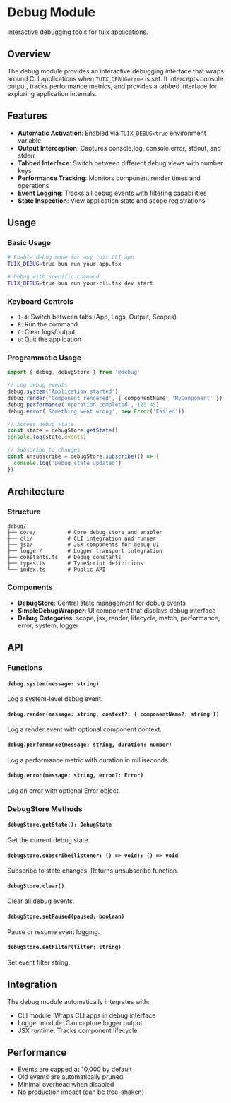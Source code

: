 # Debug Module

Interactive debugging tools for tuix applications.

## Overview

The debug module provides an interactive debugging interface that wraps around CLI applications when `TUIX_DEBUG=true` is set. It intercepts console output, tracks performance metrics, and provides a tabbed interface for exploring application internals.

## Features

- **Automatic Activation**: Enabled via `TUIX_DEBUG=true` environment variable
- **Output Interception**: Captures console.log, console.error, stdout, and stderr
- **Tabbed Interface**: Switch between different debug views with number keys
- **Performance Tracking**: Monitors component render times and operations
- **Event Logging**: Tracks all debug events with filtering capabilities
- **State Inspection**: View application state and scope registrations

## Usage

### Basic Usage

```bash
# Enable debug mode for any tuix CLI app
TUIX_DEBUG=true bun run your-app.tsx

# Debug with specific command
TUIX_DEBUG=true bun run your-cli.tsx dev start
```

### Keyboard Controls

- `1-4`: Switch between tabs (App, Logs, Output, Scopes)
- `R`: Run the command
- `C`: Clear logs/output
- `Q`: Quit the application

### Programmatic Usage

```typescript
import { debug, debugStore } from '@debug'

// Log debug events
debug.system('Application started')
debug.render('Component rendered', { componentName: 'MyComponent' })
debug.performance('Operation completed', 123.45)
debug.error('Something went wrong', new Error('Failed'))

// Access debug state
const state = debugStore.getState()
console.log(state.events)

// Subscribe to changes
const unsubscribe = debugStore.subscribe(() => {
  console.log('Debug state updated')
})
```

## Architecture

### Structure
```
debug/
├── core/          # Core debug store and enabler
├── cli/           # CLI integration and runner
├── jsx/           # JSX components for debug UI
├── logger/        # Logger transport integration
├── constants.ts   # Debug constants
├── types.ts       # TypeScript definitions
└── index.ts       # Public API
```

### Components

- **DebugStore**: Central state management for debug events
- **SimpleDebugWrapper**: UI component that displays debug interface
- **Debug Categories**: scope, jsx, render, lifecycle, match, performance, error, system, logger

## API

### Functions

#### `debug.system(message: string)`
Log a system-level debug event.

#### `debug.render(message: string, context?: { componentName?: string })`
Log a render event with optional component context.

#### `debug.performance(message: string, duration: number)`
Log a performance metric with duration in milliseconds.

#### `debug.error(message: string, error?: Error)`
Log an error with optional Error object.

### DebugStore Methods

#### `debugStore.getState(): DebugState`
Get the current debug state.

#### `debugStore.subscribe(listener: () => void): () => void`
Subscribe to state changes. Returns unsubscribe function.

#### `debugStore.clear()`
Clear all debug events.

#### `debugStore.setPaused(paused: boolean)`
Pause or resume event logging.

#### `debugStore.setFilter(filter: string)`
Set event filter string.

## Integration

The debug module automatically integrates with:
- CLI module: Wraps CLI apps in debug interface
- Logger module: Can capture logger output
- JSX runtime: Tracks component lifecycle

## Performance

- Events are capped at 10,000 by default
- Old events are automatically pruned
- Minimal overhead when disabled
- No production impact (can be tree-shaken)